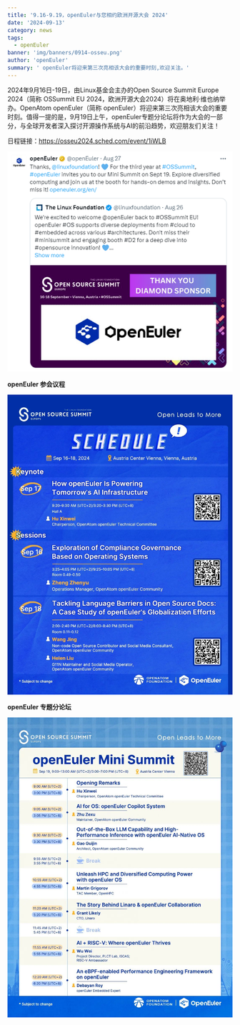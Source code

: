 ```yaml
---
title: '9.16-9.19，openEuler与您相约欧洲开源大会 2024'
date: '2024-09-13'
category: news
tags:
  - openEuler
banner: 'img/banners/0914-osseu.png'
author: 'openEuler'
summary: ' openEuler将迎来第三次亮相该大会的重要时刻,欢迎关注。'
---
```



2024年9月16日-19日，由Linux基金会主办的Open Source Summit Europe
2024（简称 OSSummit EU
2024，欧洲开源大会2024）将在奥地利·维也纳举办。OpenAtom openEuler（简称
openEuler）将迎来第三次亮相该大会的重要时刻。值得一提的是，9月19日上午，openEuler专题分论坛将作为大会的一部分，与全球开发者深入探讨开源操作系统与AI的前沿趋势，欢迎朋友们关注！

日程链接：https://osseu2024.sched.com/event/1iWLB


![image2](./media/image1.png)


**openEuler 参会议程**


![image2](./media/image2.jpeg)


**openEuler 专题分论坛**


![image2](./media/image3.jpeg)


